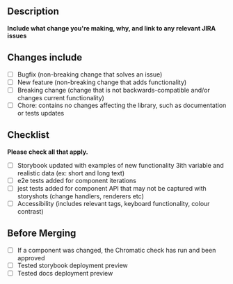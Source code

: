 ## Description

**Include what change you're making, why, and link to any relevant JIRA issues**

## Changes include

- [ ] Bugfix (non-breaking change that solves an issue)
- [ ] New feature (non-breaking change that adds functionality)
- [ ] Breaking change (change that is not backwards-compatible and/or changes current functionality)
- [ ] Chore: contains no changes affecting the library, such as documentation or tests updates

## Checklist

**Please check all that apply.**

- [ ] Storybook updated with examples of new functionality 3ith variable and realistic data (ex: short and long text)
- [ ] e2e tests added for component iterations
- [ ] jest tests added for component API that may not be captured with storyshots (change handlers, renderers etc)
- [ ] Accessibility (includes relevant tags, keyboard functionality, colour contrast)

## Before Merging

- [ ] If a component was changed, the Chromatic check has run and been approved
- [ ] Tested storybook deployment preview
- [ ] Tested docs deployment preview
